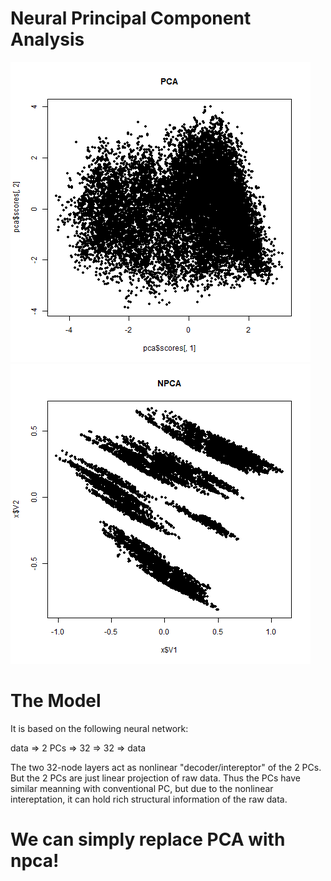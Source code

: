 # Neural Principal Component Analysis

![](pca.png)
![](npca.png)

# The Model

It is based on the following neural network:

data => 2 PCs => 32 => 32 => data

The two 32-node layers act as nonlinear "decoder/intereptor" of the 2 PCs. But the 2 PCs are just linear projection of raw data. Thus the PCs have similar meanning with conventional PC, but due to the nonlinear intereptation, it can hold rich structural information of the raw data. 

# We can simply replace PCA with npca!
